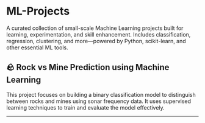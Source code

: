 # ML-Projects
A curated collection of small-scale Machine Learning projects built for learning, experimentation, and skill enhancement. Includes classification, regression, clustering, and more—powered by Python, scikit-learn, and other essential ML tools.

## 🪨 Rock vs Mine Prediction using Machine Learning

This project focuses on building a binary classification model to distinguish between rocks and mines using sonar frequency data. It uses supervised learning techniques to train and evaluate the model effectively.

---

